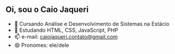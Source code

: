 ## Oi, sou o Caio Jaqueri

- 📖 Cursando Análise e Desenvolvimento de Sistemas na Estácio 
- 🌱 Estudando HTML, CSS, JavaScript, PHP 
- 📫 e-mail: caiojaqueri.contato@gmail.com
- 😄 Pronomes: ele/dele

